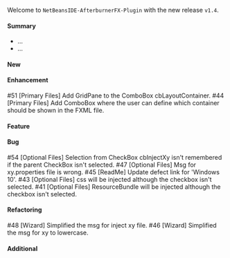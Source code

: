 Welcome to `NetBeansIDE-AfterburnerFX-Plugin` with the new release `v1.4`.



#### Summary
* ...
* ...



#### New



#### Enhancement
#51 [Primary Files] Add GridPane to the ComboBox cbLayoutContainer.
#44 [Primary Files] Add ComboBox where the user can define which container should be shown in the FXML file.



#### Feature



#### Bug
#54 [Optional Files] Selection from CheckBox cbInjectXy isn't remembered if the parent CheckBox isn't selected.
#47 [Optional Files] Msg for xy.properties file is wrong.
#45 [ReadMe] Update defect link for 'Windows 10'.
#43 [Optional Files] css will be injected although the checkbox isn't selected.
#41 [Optional Files] ResourceBundle will be injected although the checkbox isn't selected.



#### Refactoring
#48 [Wizard] Simplified the msg for inject xy file.
#46 [Wizard] Simplified the msg for xy to lowercase.



#### Additional



[//]: # (Issues which will be integrated in this release)
